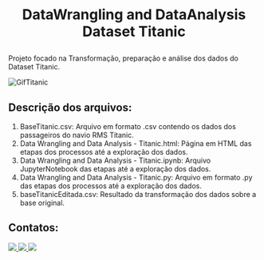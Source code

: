 # <p align=center> DataWrangling and DataAnalysis Dataset Titanic </p>
Projeto focado na Transformação, preparação e análise dos dados do Dataset Titanic.


![GifTitanic](https://user-images.githubusercontent.com/54869201/149949807-75249489-c8f9-427d-96b6-954f8b8ad8f8.gif)


## Descrição dos arquivos:

 1. BaseTitanic.csv: Arquivo em formato .csv contendo os dados dos passageiros do navio RMS Titanic.
 2. Data Wrangling and Data Analysis - Titanic.html: Página em HTML das etapas dos processos até a exploração dos dados.
 3. Data Wrangling and Data Analysis - Titanic.ipynb: Arquivo JupyterNotebook das etapas até a  exploração dos dados.
 4. Data Wrangling and Data Analysis - Titanic.py: Arquivo em formato .py das etapas dos processos até a  exploração dos dados.
 5. baseTitanicEditada.csv: Resultado da transformação dos dados sobre a base original.

## Contatos:

<div>     
   <a href = "mailto:thiago.ferreirawd@gmail.com">
      <img src="https://img.shields.io/badge/Gmail-D14836?style=for-the-badge&logo=gmail&logoColor=white" target="_blank">
  </a>
  
  <a href="https://www.linkedin.com/in/tferreirasilva/">
    <img src="https://img.shields.io/badge/LinkedIn-0077B5?style=for-the-badge&logo=linkedin&logoColor=white" target="_blank">
  </a>
  
  <a href = "https://www.facebook.com/thiago.ferreira.50746">
    <img src="https://img.shields.io/badge/Facebook-1877F2?style=for-the-badge&logo=facebook&logoColor=white" target="_blank">
  </a>     
</div>
